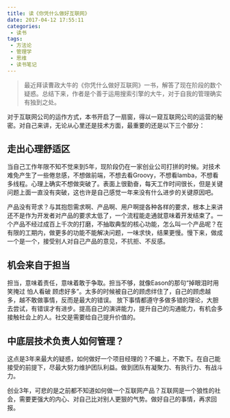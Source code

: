```yaml
---
title: 读《你凭什么做好互联网》
date: 2017-04-12 17:55:11
categories:
 - 读书
tags:
 - 方法论
 - 管理学
 - 思维
 - 读书笔记
---
```

> 最近拜读曹政大牛的《你凭什么做好互联网》一书，解答了现在阶段的数个疑惑。总结下来，作者是个善于运用搜索引擎的大牛，对于自我的管理确实有独到之处。

对于互联网公司的运作方式，本书开启了一扇窗，得以一窥互联网公司的运营的秘密。对自己来讲，无论从心里还是技术方面，最重要的还是以下三个部分：
<!-- more -->
## 走出心理舒适区

当自己工作年限不知不觉来到5年，现阶段仍在一家创业公司打拼的时候。对技术难免产生了一些倦怠感，不想做前端，不想去看Groovy，不想看lamba，不想看多线程。心理上确实不想做突破了。表面上很勤奋，每天工作时间很长，但是关键问题上面一直没有突破，这也许是自己感觉一年来没有什么进步的关键原因吧。

产品没有苛求？与其抱怨需求啊、产品啊、用户啊提各种各样的要求，根本上来讲还不是作为开发者对产品的要求太低了，一个流程能走通就意味着开发结束了。一个产品不经过成百上千次的打磨，不抽取典型的核心功能，怎么叫一个产品呢？在有限的工期内，做更多的功能不能解决问题，一味求快，结果更慢。慢下来，做成一个是一个，接受别人对自己产品的意见，不抗拒、不反感。

## 机会来自于担当

担当，意味着责任，意味着敢于争取。担当不够，就像Eason的那句“掉眼泪时用笑掩过 怕人看破 顾虑好多”。太多的时候被自己的顾虑绊住了，自己的顾虑越多，越不敢做事情，反而是最大的错误。
放下事情都遵守多做多错的理论，大胆去尝试，有错误才有进步。提高自己的演讲能力，提升自己的沟通能力，有机会多接触社会上的人。社交是需要给自己提升价值的。

## 中底层技术负责人如何管理？

这点是3年来最大的疑惑，如何做好一个项目经理的？不媚上，不欺下。在自己能接受的前提下，尽最大努力维护团队利益。做到团队有凝聚力、有执行力、有战斗力。


创业3年，可悲的是之前都不知道如何做一个互联网产品？互联网是一个狼性的社会，需要更强大的内心、对自己比对别人更狠的气势。做好自己的事情，再求回报。
